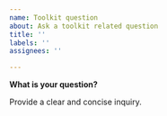 ```yaml
---
name: Toolkit question
about: Ask a toolkit related question
title: ''
labels: ''
assignees: ''

---
```


**What is your question?**

Provide a clear and concise inquiry.
